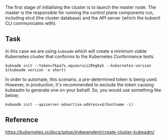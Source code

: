 The first stage of initialising the cluster is to launch the master node.  The master is the responsible for running the control plane components run, including etcd (the cluster database) and the API server (which the kubectl CLI communicates with).

## Task

In this case we are using `kubeadm` which will create a minimum viable Kubernetes cluster that conforms to the Kubernetes Conformance tests.

`kubeadm init --token=7kpa7x.aqxooruii28hg8yk --kubernetes-version $(kubeadm version -o short)`

In order to automate, this scenario, a pre-determined token is being used. However, in production, it's recommended to exclude the token causing kubeadm to generate one on your behalf. So, you would use something like below;

`kubeadm init --apiserver-advertise-address=$(hostname -i)`

## Reference

https://kubernetes.io/docs/setup/independent/create-cluster-kubeadm/